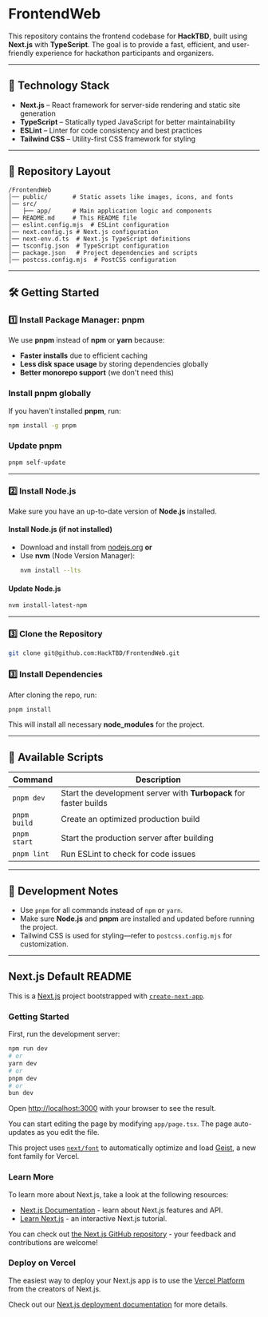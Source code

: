 # FrontendWeb

This repository contains the frontend codebase for **HackTBD**, built using **Next.js** with **TypeScript**. The goal is to provide a fast, efficient, and user-friendly experience for hackathon participants and organizers.

---

## 🚀 Technology Stack

- **Next.js** – React framework for server-side rendering and static site generation
- **TypeScript** – Statically typed JavaScript for better maintainability
- **ESLint** – Linter for code consistency and best practices
- **Tailwind CSS** – Utility-first CSS framework for styling

---

## 📁 Repository Layout

```
/FrontendWeb  
│── public/       # Static assets like images, icons, and fonts  
│── src/  
│   ├── app/      # Main application logic and components  
│── README.md     # This README file  
│── eslint.config.mjs  # ESLint configuration
│── next.config.js # Next.js configuration  
│── next-env.d.ts  # Next.js TypeScript definitions
│── tsconfig.json  # TypeScript configuration  
│── package.json   # Project dependencies and scripts  
│── postcss.config.mjs  # PostCSS configuration
```

---

## 🛠 Getting Started

### 1️⃣ Install Package Manager: **pnpm**

We use **pnpm** instead of **npm** or **yarn** because:
- **Faster installs** due to efficient caching
- **Less disk space usage** by storing dependencies globally
- **Better monorepo support** (we don't need this)

### Install **pnpm** globally
If you haven't installed **pnpm**, run:
```sh
npm install -g pnpm
```

### Update **pnpm**
```sh
pnpm self-update
```

---

### 2️⃣ Install **Node.js**

Make sure you have an up-to-date version of **Node.js** installed.

#### Install Node.js (if not installed)
- Download and install from [nodejs.org](https://nodejs.org/) **or**
- Use **nvm** (Node Version Manager):
  ```sh
  nvm install --lts
  ```

#### Update Node.js
```sh
nvm install-latest-npm
```

---

### 3️⃣ Clone the Repository
```sh
git clone git@github.com:HackTBD/FrontendWeb.git
```

### 3️⃣ Install Dependencies

After cloning the repo, run:
```sh
pnpm install
```
This will install all necessary **node_modules** for the project.

---

## 📜 Available Scripts

| Command          | Description |
|-----------------|-------------|
| `pnpm dev`     | Start the development server with **Turbopack** for faster builds |
| `pnpm build`   | Create an optimized production build |
| `pnpm start`   | Start the production server after building |
| `pnpm lint`    | Run ESLint to check for code issues |

---

## 🎯 Development Notes

- Use `pnpm` for all commands instead of `npm` or `yarn`.
- Make sure **Node.js** and **pnpm** are installed and updated before running the project.
- Tailwind CSS is used for styling—refer to `postcss.config.mjs` for customization.

---

## Next.js Default README

This is a [Next.js](https://nextjs.org) project bootstrapped with [`create-next-app`](https://nextjs.org/docs/app/api-reference/cli/create-next-app).

### Getting Started

First, run the development server:

```bash
npm run dev
# or
yarn dev
# or
pnpm dev
# or
bun dev
```

Open [http://localhost:3000](http://localhost:3000) with your browser to see the result.

You can start editing the page by modifying `app/page.tsx`. The page auto-updates as you edit the file.

This project uses [`next/font`](https://nextjs.org/docs/app/building-your-application/optimizing/fonts) to automatically optimize and load [Geist](https://vercel.com/font), a new font family for Vercel.

### Learn More

To learn more about Next.js, take a look at the following resources:

- [Next.js Documentation](https://nextjs.org/docs) - learn about Next.js features and API.
- [Learn Next.js](https://nextjs.org/learn) - an interactive Next.js tutorial.

You can check out [the Next.js GitHub repository](https://github.com/vercel/next.js) - your feedback and contributions are welcome!

### Deploy on Vercel

The easiest way to deploy your Next.js app is to use the [Vercel Platform](https://vercel.com/new?utm_medium=default-template&filter=next.js&utm_source=create-next-app&utm_campaign=create-next-app-readme) from the creators of Next.js.

Check out our [Next.js deployment documentation](https://nextjs.org/docs/app/building-your-application/deploying) for more details.
